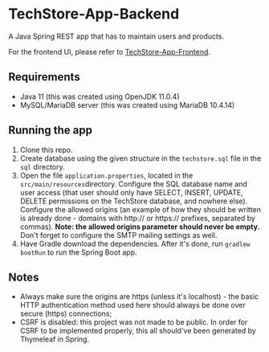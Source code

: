 # TechStore-App-Backend
A Java Spring REST app that has to maintain users and products.

For the frontend UI, please refer to [TechStore-App-Frontend](https://github.com/mtsanovv/TechStore-App-Frontend).

## Requirements
- Java 11 (this was created using OpenJDK 11.0.4)
- MySQL/MariaDB server (this was created using MariaDB 10.4.14)

## Running the app
1. Clone this repo.
2. Create database using the given structure in the ```techstore.sql``` file in the ```sql``` directory.
3. Open the file ```application.properties```, located in the ```src/main/resources```directory.  Configure the SQL database name and user access (that user should only have SELECT, INSERT, UPDATE, DELETE permissions on the TechStore database, and nowhere else). Configure the allowed origins (an example of how they should be written is already done - domains with http:// or https:// prefixes, separated by commas). **Note: the allowed origins parameter should never be empty.** Don't forget to configure the SMTP mailing settings as well.
4. Have Gradle download the dependencies. After it's done, run ```gradlew bootRun``` to run the Spring Boot app. 

## Notes
- Always make sure the origins are https (unless it's localhost) - the basic HTTP authentication method used here should always be done over secure (https) connections;
- CSRF is disabled: this project was not made to be public. In order for CSRF to be implemented properly, this all should've been generated by Thymeleaf in Spring.